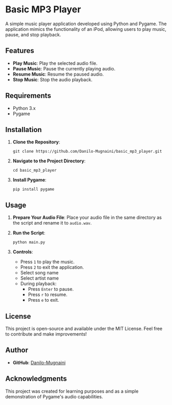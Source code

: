 
# Basic MP3 Player

A simple music player application developed using Python and Pygame. The application mimics the functionality of an iPod, allowing users to play music, pause, and stop playback.

## Features

- **Play Music**: Play the selected audio file.
- **Pause Music**: Pause the currently playing audio.
- **Resume Music**: Resume the paused audio.
- **Stop Music**: Stop the audio playback.

## Requirements

- Python 3.x
- Pygame

## Installation

1. **Clone the Repository**:
    ```
    git clone https://github.com/Danilo-Mugnaini/basic_mp3_player.git
    ```
2. **Navigate to the Project Directory**:
    ```
    cd basic_mp3_player
    ```
3. **Install Pygame**:
    ```
    pip install pygame
    ```

## Usage

1. **Prepare Your Audio File**:
   Place your audio file in the same directory as the script and rename it to `audio.wav`.

2. **Run the Script**:
   ```
   python main.py
   ```

3. **Controls**:
   - Press `1` to play the music.
   - Press `2` to exit the application.
   - Select song name
   - Select artist name
   - During playback:
     - Press `Enter` to pause.
     - Press `r` to resume.
     - Press `e` to exit.

## License

This project is open-source and available under the MIT License. Feel free to contribute and make improvements!

## Author

- **GitHub**: [Danilo-Mugnaini](https://github.com/Danilo-Mugnaini)

## Acknowledgments

This project was created for learning purposes and as a simple demonstration of Pygame's audio capabilities.
